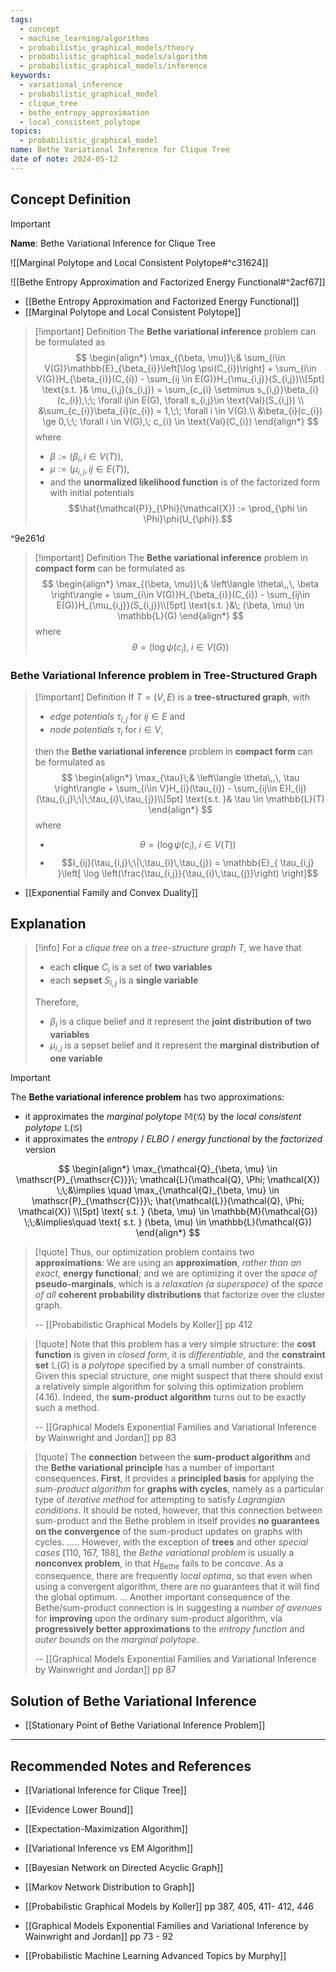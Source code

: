 ```yaml
---
tags:
  - concept
  - machine_learning/algorithms
  - probabilistic_graphical_models/theory
  - probabilistic_graphical_models/algorithm
  - probabilistic_graphical_models/inference
keywords:
  - variational_inference
  - probabilistic_graphical_model
  - clique_tree
  - bethe_entropy_approximation
  - local_consistent_polytope
topics:
  - probabilistic_graphical_model
name: Bethe Variational Inference for Clique Tree
date of note: 2024-05-12
---
```


## Concept Definition

>[!important]
>**Name**: Bethe Variational Inference for Clique Tree

![[Marginal Polytope and Local Consistent Polytope#^c31624]]

![[Bethe Entropy Approximation and Factorized Energy Functional#^2acf67]]

- [[Bethe Entropy Approximation and Factorized Energy Functional]]
- [[Marginal Polytope and Local Consistent Polytope]]

>[!important] Definition
>The **Bethe variational inference** problem can be formulated as
>$$
>\begin{align*}
>  \max_{(\beta, \mu)}\;&  \sum_{i\in V(G)}\mathbb{E}_{\beta_{i}}\left[\log \psi(C_{i})\right] + \sum_{i\in V(G)}H_{\beta_{i}}(C_{i}) - \sum_{ij \in E(G)}H_{\mu_{i,j}}(S_{i,j})\\[5pt]
>  \text{s.t. }& \mu_{i,j}(s_{i,j}) = \sum_{c_{i} \setminus s_{i,j}}\beta_{i}(c_{i}),\;\; \forall ij\in E(G), \forall s_{i,j}\in \text{Val}(S_{i,j}) \\ 
>  &\sum_{c_{i}}\beta_{i}(c_{i}) = 1,\;\; \forall i \in V(G).\\
>  &\beta_{i}(c_{i}) \ge 0,\;\; \forall i \in V(G),\; c_{i} \in \text{Val}(C_{i})
>\end{align*}
>$$
>where 
>- $\beta := \left(\beta_{i}, i\in V(T)\right)$,  
>- $\mu := \left(\mu_{i,j}, \, ij\in E(T)\right),$
>- and the **unormalized likelihood function** is of the factorized form with initial potentials $$\hat{\mathcal{P}}_{\Phi}(\mathcal{X}) := \prod_{\phi \in \Phi}\phi(U_{\phi}).$$

^9e261d

>[!important] Definition
>The **Bethe variational inference** problem in **compact form** can be formulated as
>$$
>\begin{align*}
>  \max_{(\beta, \mu)}\;& \left\langle  \theta\,,\, \beta \right\rangle + \sum_{i\in V(G)}H_{\beta_{i}}(C_{i}) - \sum_{ij\in E(G)}H_{\mu_{i,j}}(S_{i,j})\\[5pt]
>  \text{s.t. }&\; (\beta, \mu) \in \mathbb{L}(G)
>\end{align*}
>$$
>where 
>$$
>\theta = (\log \psi(c_{i}), \; i\in V(G))
>$$


### Bethe Variational Inference problem in Tree-Structured Graph

>[!important] Definition
>If $T = (V, E)$ is a **tree-structured graph**, with 
>- *edge potentials* $\tau_{i,j}$ for $ij\in E$ and 
>- *node potentials* $\tau_{i}$ for $i\in V$, 
>
>then the **Bethe variational inference** problem in **compact form** can be formulated as
>$$
>\begin{align*}
>  \max_{\tau}\;& \left\langle  \theta\,,\, \tau \right\rangle + \sum_{i\in V}H_{i}(\tau_{i}) - \sum_{ij\in E}I_{ij}(\tau_{i,j}\;\|\;\tau_{i}\,\tau_{j})\\[5pt]
>  \text{s.t. }& \tau \in \mathbb{L}(T)
>\end{align*}
>$$
>where
>- $$\theta = (\log \psi(c_{i}), \; i\in V(T))$$ 
>- $$I_{ij}(\tau_{i,j}\;\|\;\tau_{i}\,\tau_{j}) = \mathbb{E}_{ \tau_{i,j} }\left[ \log \left(\frac{\tau_{i,j}}{\tau_{i}\,\tau_{j}}\right) \right]$$

- [[Exponential Family and Convex Duality]]

## Explanation

>[!info]
>For a *clique tree* on a *tree-structure graph* $T$, we have that
>- each **clique** $C_{i}$ is a set of **two variables**
>- each **sepset** $S_{i,j}$ is a **single variable** 
>  
>Therefore, 
>- $\beta_{i}$ is a clique belief and it represent the **joint distribution of two variables**
>- $\mu_{i,j}$ is a sepset belief and it represent the **marginal distribution of one variable**

>[!important] 
>The **Bethe variational inference problem** has two approximations:
>- it approximates the *marginal polytope* $\mathbb{M}(\mathcal{G})$ by the *local consistent polytope* $\mathbb{L}(\mathcal{G})$
>- it approximates the *entropy* / *ELBO* / *energy functional* by the *factorized* version
>  
>  
>$$
>\begin{align*}
> \max_{\mathcal{Q}_{\beta, \mu} \in \mathscr{P}_{\mathscr{C}}}\; \mathcal{L}(\mathcal{Q}, \Phi; \mathcal{X}) \;\;&\implies \quad \max_{\mathcal{Q}_{\beta, \mu} \in \mathscr{P}_{\mathscr{C}}}\; \hat{\mathcal{L}}(\mathcal{Q}, \Phi; \mathcal{X}) \\[5pt]
> \text{ s.t. } (\beta, \mu) \in \mathbb{M}(\mathcal{G}) \;\;&\implies\quad \text{ s.t. } (\beta, \mu) \in \mathbb{L}(\mathcal{G})
>\end{align*}
>$$

>[!quote]
>Thus, our optimization problem contains two **approximations**: We are using an **approximation**, *rather than an exact*, **energy functional**; and we are optimizing it over the *space of* **pseudo-marginals**, which is a *relaxation (a superspace)* of the *space of all* **coherent probability distributions** that factorize over the cluster graph.
>
>-- [[Probabilistic Graphical Models by Koller]] pp 412


>[!quote]
>Note that this problem has a very simple structure: the **cost function** is given in *closed form*, it is *differentiable*, and the **constraint set** $\mathbb{L}(G)$ is a *polytope* specified by a small number of constraints. Given this special structure, one might suspect that there should exist a relatively simple algorithm for solving this optimization problem (4.16). Indeed, the **sum-product algorithm** turns out to be exactly such a method.
>
>-- [[Graphical Models Exponential Families and Variational Inference by Wainwright and Jordan]] pp 83

>[!quote]
>The **connection** between the **sum-product algorithm** and the **Bethe variational principle** has a number of important consequences. **First**, it provides a **principled basis** for applying the *sum-product algorithm* for **graphs with cycles**, namely as a particular type of *iterative method* for attempting to satisfy *Lagrangian conditions*. It should be noted, however, that this connection between sum-product and the Bethe problem in itself provides **no guarantees on the convergence** of the sum-product updates on graphs with cycles. ..... However, with the exception of **trees** and other *special cases* \[110, 167, 188\], the *Bethe variational problem* is usually a **nonconvex problem**, in that $H_{\text{Bethe}}$ fails to be *concave*. As a consequence, there are frequently *local optima*, so that even when using a convergent algorithm, there are no guarantees that it will find the global optimum.
>...
>Another important consequence of the Bethe/sum-product connection is in suggesting a *number of avenues* for **improving** upon the ordinary sum-product algorithm, via **progressively better approximations** to the *entropy function* and *outer bounds* on the *marginal polytope*.
>
>-- [[Graphical Models Exponential Families and Variational Inference by Wainwright and Jordan]] pp 87
## Solution of Bethe Variational Inference

- [[Stationary Point of Bethe Variational Inference Problem]]



-----------
##  Recommended Notes and References


- [[Variational Inference for Clique Tree]]

- [[Evidence Lower Bound]]
- [[Expectation-Maximization Algorithm]]
- [[Variational Inference vs EM Algorithm]]


- [[Bayesian Network on Directed Acyclic Graph]]
- [[Markov Network Distribution to Graph]]


- [[Probabilistic Graphical Models by Koller]] pp 387, 405, 411- 412, 446
- [[Graphical Models Exponential Families and Variational Inference by Wainwright and Jordan]] pp 73 - 92
- [[Probabilistic Machine Learning Advanced Topics by Murphy]]
